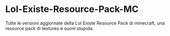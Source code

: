 # Lol-Existe-Resource-Pack-MC
Tutte le versioni aggiornate della Lol Existe Resource Pack di minecraft, una resource pack di textures e suoni stupida.
